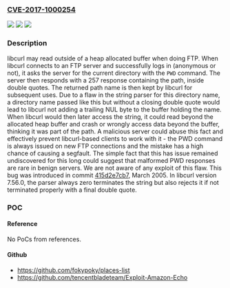 ### [CVE-2017-1000254](https://cve.mitre.org/cgi-bin/cvename.cgi?name=CVE-2017-1000254)
![](https://img.shields.io/static/v1?label=Product&message=n%2Fa&color=blue)
![](https://img.shields.io/static/v1?label=Version&message=n%2Fa&color=blue)
![](https://img.shields.io/static/v1?label=Vulnerability&message=n%2Fa&color=brighgreen)

### Description

libcurl may read outside of a heap allocated buffer when doing FTP. When libcurl connects to an FTP server and successfully logs in (anonymous or not), it asks the server for the current directory with the `PWD` command. The server then responds with a 257 response containing the path, inside double quotes. The returned path name is then kept by libcurl for subsequent uses. Due to a flaw in the string parser for this directory name, a directory name passed like this but without a closing double quote would lead to libcurl not adding a trailing NUL byte to the buffer holding the name. When libcurl would then later access the string, it could read beyond the allocated heap buffer and crash or wrongly access data beyond the buffer, thinking it was part of the path. A malicious server could abuse this fact and effectively prevent libcurl-based clients to work with it - the PWD command is always issued on new FTP connections and the mistake has a high chance of causing a segfault. The simple fact that this has issue remained undiscovered for this long could suggest that malformed PWD responses are rare in benign servers. We are not aware of any exploit of this flaw. This bug was introduced in commit [415d2e7cb7](https://github.com/curl/curl/commit/415d2e7cb7), March 2005. In libcurl version 7.56.0, the parser always zero terminates the string but also rejects it if not terminated properly with a final double quote.

### POC

#### Reference
No PoCs from references.

#### Github
- https://github.com/fokypoky/places-list
- https://github.com/tencentbladeteam/Exploit-Amazon-Echo

